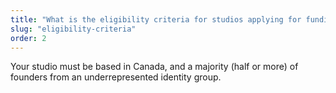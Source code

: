 ```yaml
---
title: "What is the eligibility criteria for studios applying for funding from Weird Ghosts?"
slug: "eligibility-criteria"
order: 2
---
```


Your studio must be based in Canada, and a majority (half or more) of founders from an underrepresented identity group.
